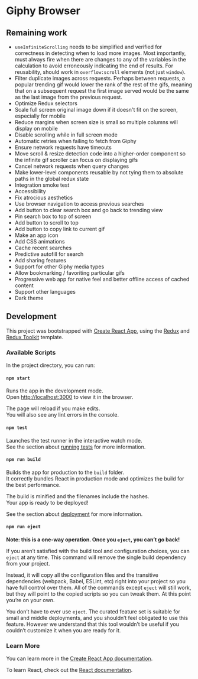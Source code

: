 # Giphy Browser

## Remaining work

- `useInfiniteScrolling` needs to be simplified and verified for correctness in detecting when to load more images. Most
  importantly, must always fire when there are changes to any of the variables in the calculation to avoid erroneously
  indicating the end of results. For reusability, should work in `overflow:scroll` elements (not just `window`).
- Filter duplicate images across requests. Perhaps between requests, a popular trending gif would lower the rank of the
  rest of the gifs, meaning that on a subsequent request the first image served would be the same as the
  last image from the previous request.
- Optimize Redux selectors
- Scale full screen original image down if it doesn't fit on the screen, especially for mobile
- Reduce margins when screen size is small so multiple columns will display on mobile
- Disable scrolling while in full screen mode
- Automatic retries when failing to fetch from Giphy
- Ensure network requests have timeouts
- Move scroll & resize detection code into a higher-order component so the infinite gif scroller can focus on displaying gifs
- Cancel network requests when query changes
- Make lower-level components reusable by not tying them to absolute paths in the global redux state
- Integration smoke test
- Accessibility
- Fix atrocious aesthetics
- Use browser navigation to access previous searches
- Add button to clear search box and go back to trending view
- Pin search box to top of screen
- Add button to scroll to top
- Add button to copy link to current gif
- Make an app icon
- Add CSS animations
- Cache recent searches
- Predictive autofill for search
- Add sharing features
- Support for other Giphy media types
- Allow bookmarking / favoriting particular gifs
- Progressive web app for native feel and better offline access of cached content
- Support other languages
- Dark theme

## Development

This project was bootstrapped with [Create React App](https://github.com/facebook/create-react-app), using the [Redux](https://redux.js.org/) and [Redux Toolkit](https://redux-toolkit.js.org/) template.

### Available Scripts

In the project directory, you can run:

#### `npm start`

Runs the app in the development mode.<br />
Open [http://localhost:3000](http://localhost:3000) to view it in the browser.

The page will reload if you make edits.<br />
You will also see any lint errors in the console.

#### `npm test`

Launches the test runner in the interactive watch mode.<br />
See the section about [running tests](https://facebook.github.io/create-react-app/docs/running-tests) for more information.

#### `npm run build`

Builds the app for production to the `build` folder.<br />
It correctly bundles React in production mode and optimizes the build for the best performance.

The build is minified and the filenames include the hashes.<br />
Your app is ready to be deployed!

See the section about [deployment](https://facebook.github.io/create-react-app/docs/deployment) for more information.

#### `npm run eject`

**Note: this is a one-way operation. Once you `eject`, you can’t go back!**

If you aren’t satisfied with the build tool and configuration choices, you can `eject` at any time. This command will remove the single build dependency from your project.

Instead, it will copy all the configuration files and the transitive dependencies (webpack, Babel, ESLint, etc) right into your project so you have full control over them. All of the commands except `eject` will still work, but they will point to the copied scripts so you can tweak them. At this point you’re on your own.

You don’t have to ever use `eject`. The curated feature set is suitable for small and middle deployments, and you shouldn’t feel obligated to use this feature. However we understand that this tool wouldn’t be useful if you couldn’t customize it when you are ready for it.

### Learn More

You can learn more in the [Create React App documentation](https://facebook.github.io/create-react-app/docs/getting-started).

To learn React, check out the [React documentation](https://reactjs.org/).
